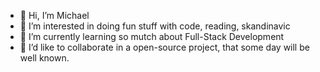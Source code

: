 - 👋 Hi, I’m Michael
- 👀 I’m interested in doing fun stuff with code, reading, skandinavic 
- 🌱 I’m currently learning so mutch about Full-Stack Development
- 💞️ I’d like to collaborate in a open-source project, that some day will be well known.

<!---
m-krebs/m-krebs is a ✨ special ✨ repository because its `README.md` (this file) appears on your GitHub profile.
You can click the Preview link to take a look at your changes.
--->
